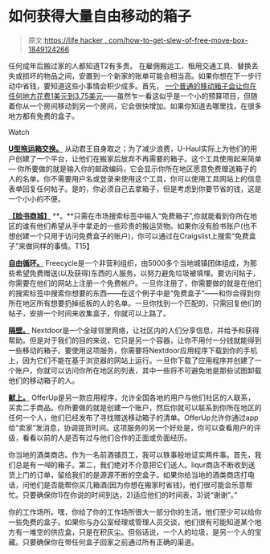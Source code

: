 # 如何获得大量自由移动的箱子

> 原文:[https://life hacker . com/how-to-get-slew-of-free-move-box-1849124266](https://lifehacker.com/how-to-get-a-slew-of-free-moving-boxes-1849124266)

任何成年后搬过家的人都知道T2有多贵。 在雇佣搬运工、租用交通工具、替换丢失或损坏的物品之间，安置到一个新家的账单可能会相当高。如果你想在下一步行动中省钱，要知道这些小事情会积少成多。首先， [一个普通的移动箱子会让你在任何地方花费1美元到3.75美元](https://home.costhelper.com/moving-box-supplies.html)——虽然乍一看这似乎是一个小的预算项目，但随着你从一个房间移动到另一个房间，它会很快增加。如果你知道去哪里找，在很多地方都有免费的盒子。

Watch

[**U型拖运箱交换。**](https://www.uhaul.com/Exchange/Home/SearchResults?searchText=11201) 从动君王自身取之；为了减少浪费，U-Haul实际上为他们的用户创建了一个平台，让他们在搬家后放弃不再需要的箱子。这个工具使用起来简单— 你所要做的就是输入你的邮政编码，它会显示你所在地区愿意免费赠送箱子的人的名单。你不需要用户名或登录来使用这个工具，你可以使用工具网站上的信息表单回复任何帖子。是的，你必须自己去拿箱子，但是考虑到你要节省的钱，这是一个小小的不便。

[**【脸书商城】**](https://www.facebook.com/login/?next=%2Fmarketplace%2F) **。**只需在市场搜索标签中输入“免费箱子”,你就能看到你所在地区的谁有他们希望从手中拿走的一些珍贵的搬运货物。如果你没有脸书账户(也不想创建一个只用于访问免费盒子的账户)，你可以通过在Craigslist上搜索“免费盒子”来做同样的事情。T15】

[**自由循环。**](https://www.freecycle.org/) Freecycle是一个非营利组织，由5000多个当地城镇团体组成，为那些希望免费赠送(以及获得)东西的人服务，以努力避免垃圾被填埋。要访问帖子，你需要在他们的网站上注册一个免费帐户。一旦你注册了，你需要做的就是在他们的搜索标签中搜索你想要的东西——在这个例子中是“免费盒子”——和你会得到你所在地区所有想要扔掉纸板的人的名单。一旦你找到一个匹配的，只需回复他们的帖子，安排一个时间来收集盒子，你就可以上路了。

[**隔壁。**](https://nextdoor.com/) Nextdoor是一个全球邻里网络，让社区内的人们分享信息，并给予和获得帮助。但是对于我们的目的来说，它只是另一个容器，让你不用付一分钱就能得到一些移动的箱子。要使用这项服务，你需要将Nextdoor应用程序下载到你的手机上，因为它们不能在基于浏览器的网站上运行。一旦你下载了应用程序并创建了一个账户，你就可以访问你所在地区的列表，其中一些将不可避免地是那些试图卸载他们的移动箱子的人。

[**献上。**](https://about.offerup.com/) OfferUp是另一款应用程序，允许全国各地的用户与他们社区的人联系，买卖二手商品。你所要做的就是创建一个账户，然后你就可以联系到你所在地区的任何一个人，他们已经发布了寻找赠送移动箱子的清单。OfferUp允许你通过app 给“卖家”发消息，协调提货时间。这项服务的另一个好处是，你可以查看用户的评级，看看以前的人是否有过与他们合作的正面或负面经历。

你当地的酒类商店。作为一名前酒铺员工，我可以轶事般地证实两件事。首先，我们总是有*一吨*的箱子。第二，我们绝对不介意把它们送人。liqur商店不断收到送货上门的订单，留给我们的是源源不断的空盒子。如果你给当地的酒类商店打电话，问他们是否能帮你买几箱酒(因为你想在搬家时省钱)，他们很可能会乐意帮忙。只要确保你1)在你说的时间到达，2)适应他们的时间表，3)说“谢谢”。”

你的工作场所。嘿，你给了你的工作场所很大一部分你的生活，他们至少可以给你一些免费的盒子。如果你与办公室经理或管理人员交谈，他们很有可能知道某个地方有一堆空的供应盒，只是在积灰尘。但俗话说，一个人的垃圾，是另一个人的宝藏。只要确保你在带任何盒子回家之前通过所有正确的渠道。
